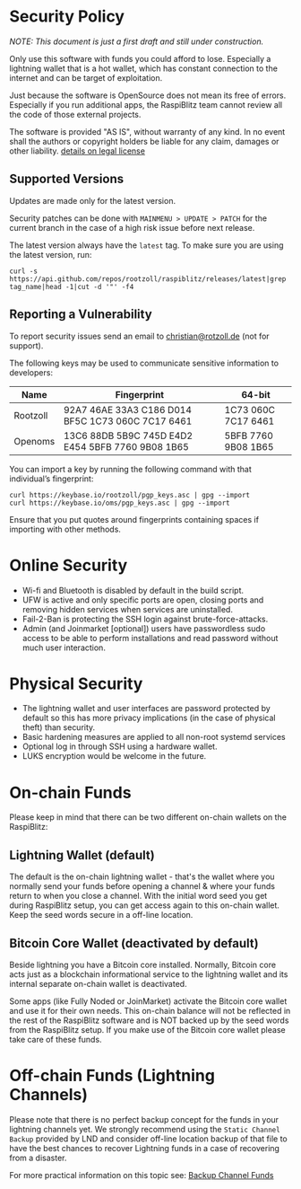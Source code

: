 # Security Policy

*NOTE: This document is just a first draft and still under construction.*

Only use this software with funds you could afford to lose. Especially a lightning wallet that is a hot wallet, which has constant connection to the internet and can be target of exploitation.

Just because the software is OpenSource does not mean its free of errors. Especially if you run additional apps, the RaspiBlitz team cannot review all the code of those external projects.

The software is provided "AS IS", without warranty of any kind. In no event shall the
authors or copyright holders be liable for any claim, damages or other
liability. [details on legal license](LICENSE.md)

## Supported Versions

Updates are made only for the latest version.

Security patches can be done with `MAINMENU > UPDATE > PATCH` for the current branch in the case of a high risk issue before next release.

The latest version always have the `latest` tag. To make sure you are using the latest version, run:
```
curl -s https://api.github.com/repos/rootzoll/raspiblitz/releases/latest|grep tag_name|head -1|cut -d '"' -f4
```

## Reporting a Vulnerability

To report security issues send an email to christian@rotzoll.de (not for support).

The following keys may be used to communicate sensitive information to developers:

| Name | Fingerprint | 64-bit |
|------|-------------|--------|
|Rootzoll|92A7 46AE 33A3 C186 D014 BF5C 1C73 060C 7C17 6461|1C73 060C 7C17 6461|
|Openoms|13C6 88DB 5B9C 745D E4D2 E454 5BFB 7760 9B08 1B65|5BFB 7760 9B08 1B65|

You can import a key by running the following command with that individual’s fingerprint:
```
curl https://keybase.io/rootzoll/pgp_keys.asc | gpg --import
curl https://keybase.io/oms/pgp_keys.asc | gpg --import
```
Ensure that you put quotes around fingerprints containing spaces if importing with other methods.

# Online Security

* Wi-fi and Bluetooth is disabled by default in the build script.
* UFW is active and only specific ports are open, closing ports and removing hidden services when services are uninstalled.
* Fail-2-Ban is protecting the SSH login against brute-force-attacks.
* Admin (and Joinmarket [optional]) users have passwordless sudo access to be able to perform installations and read password without much user interaction.

# Physical Security

* The lightning wallet and user interfaces are password protected by default so this has more privacy implications (in the case of physical theft) than security.
* Basic hardening measures are applied to all non-root systemd services
* Optional log in through SSH using a hardware wallet.
* LUKS encryption would be welcome in the future.

# On-chain Funds

Please keep in mind that there can be two different on-chain wallets on the RaspiBlitz:

## Lightning Wallet (default)

The default is the on-chain lightning wallet - that's the wallet where you normally send your funds before opening a channel & where your funds return to when you close a channel. With the initial word seed you get during RaspiBlitz setup, you can get access again to this on-chain wallet. Keep the seed words secure in a off-line location.

## Bitcoin Core Wallet (deactivated by default)

Beside lightning you have a Bitcoin core installed. Normally, Bitcoin core acts just as a blockchain informational service to the lightning wallet and its internal separate on-chain wallet is deactivated. 

Some apps (like Fully Noded or JoinMarket) activate the Bitcoin core wallet and use it for their own needs. This on-chain balance will not be reflected in the rest of the RaspiBlitz software and is NOT backed up by the seed words from the RaspiBlitz setup. If you make use of the Bitcoin core wallet please take care of these funds. 

# Off-chain Funds (Lightning Channels)

Please note that there is no perfect backup concept for the funds in your lightning channels yet. We strongly recommend using the `Static Channel Backup` provided by LND and consider off-line location backup of that file to have the best chances to recover Lightning funds in a case of recovering from a disaster.

For more practical information on this topic see: [Backup Channel Funds](README.md#backup-for-on-chain---channel-funds)
